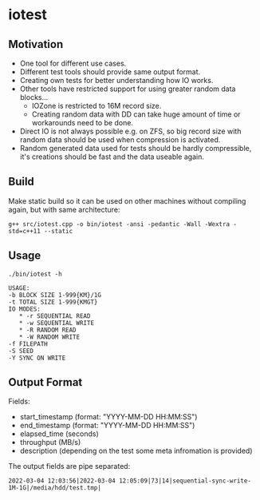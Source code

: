 # iotest

## Motivation

* One tool for different use cases.
* Different test tools should provide same output format.
* Creating own tests for better understanding how IO works.
* Other tools have restricted support for using greater random data blocks...
  * IOZone is restricted to 16M record size.
  * Creating random data with DD can take huge amount of time or workarounds need to be done.
* Direct IO is not always possible e.g. on ZFS, so big record size with random data should be used when compression is activated.
* Random generated data used for tests should be hardly compressible, it's creations should be fast and the data useable again.

## Build

Make static build so it can be used on other machines without compiling again, but with same architecture:  

`g++ src/iotest.cpp -o bin/iotest -ansi -pedantic -Wall -Wextra -std=c++11 --static`

## Usage

`./bin/iotest -h`  

```
USAGE:
-b BLOCK SIZE 1-999{KM}/1G
-t TOTAL SIZE 1-999{KMGT}
IO MODES:
   * -r SEQUENTIAL READ
   * -w SEQUENTIAL WRITE
   * -R RANDOM READ
   * -W RANDOM WRITE
-f FILEPATH
-S SEED
-Y SYNC ON WRITE
```

## Output Format

Fields:  
* start\_timestamp (format: "YYYY-MM-DD HH:MM:SS")
* end\_timestamp (format: "YYYY-MM-DD HH:MM:SS")
* elapsed\_time (seconds)
* throughput (MB/s) 
* description (depending on the test some meta infromation is provided)

The output fields are pipe separated:  

```
2022-03-04 12:03:56|2022-03-04 12:05:09|73|14|sequential-sync-write-1M-1G|/media/hdd/test.tmp|
```
